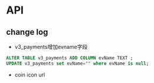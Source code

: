 # API

## change log
- v3_payments增加evname字段

```sql
ALTER TABLE v3_payments ADD COLUMN evName TEXT ;
UPDATE v3_payments set evName="" where evName is null;
```

- coin icon url